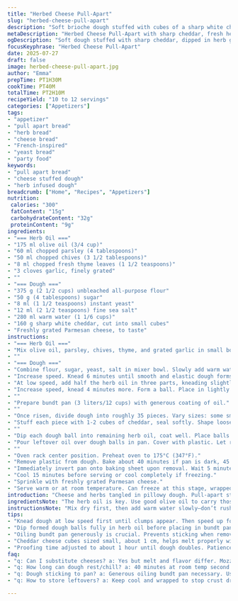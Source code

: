 ```yaml
---
title: "Herbed Cheese Pull-Apart"
slug: "herbed-cheese-pull-apart"
description: "Soft brioche dough stuffed with cubes of a sharp white cheddar and herbs. Dough dipped in an aromatic herb and garlic oil, layered in a bundt pan, proofed, baked to a golden crust. Parmesan sprinkled on top, serve warm or room temp. Easy grab-and-go appetizer style portions. Yeast dough with olive oil, parsley, chives, rosemary infused oil. No eggs or nuts. Slightly altered yeast and hydration for texture. Sharp cheddar swapped in place of mozzarella, thyme replacing rosemary for a different herbal touch. Rise and bake times adjusted five minutes either way to tweak crumb. Button for freezing at cooling stage after baking. 10 to 12 servings from a 3-liter pan."
metaDescription: "Herbed Cheese Pull-Apart with sharp cheddar, fresh herbs, garlic oil. Soft brioche-style balls baked in bundt pan. Serve warm or room temp. 10-12 portions."
ogDescription: "Soft dough stuffed with sharp cheddar, dipped in herb garlic oil. Baked in bundt pan, parmesan finish. Pull-apart snack, serve warm or room temp. French-inspired."
focusKeyphrase: "Herbed Cheese Pull-Apart"
date: 2025-07-27
draft: false
image: herbed-cheese-pull-apart.jpg
author: "Emma"
prepTime: PT1H30M
cookTime: PT40M
totalTime: PT2H10M
recipeYield: "10 to 12 servings"
categories: ["Appetizers"]
tags:
- "appetizer"
- "pull apart bread"
- "herb bread"
- "cheese bread"
- "French-inspired"
- "yeast bread"
- "party food"
keywords:
- "pull apart bread"
- "cheese stuffed dough"
- "herb infused dough"
breadcrumb: ["Home", "Recipes", "Appetizers"]
nutrition: 
 calories: "300"
 fatContent: "15g"
 carbohydrateContent: "32g"
 proteinContent: "9g"
ingredients:
- "=== Herb Oil ==="
- "175 ml olive oil (3/4 cup)"
- "60 ml chopped parsley (4 tablespoons)"
- "50 ml chopped chives (3 1/2 tablespoons)"
- "8 ml chopped fresh thyme leaves (1 1/2 teaspoons)"
- "3 cloves garlic, finely grated"
- ""
- "=== Dough ==="
- "375 g (2 1/2 cups) unbleached all-purpose flour"
- "50 g (4 tablespoons) sugar"
- "8 ml (1 1/2 teaspoons) instant yeast"
- "12 ml (2 1/2 teaspoons) fine sea salt"
- "280 ml warm water (1 1/6 cups)"
- "160 g sharp white cheddar, cut into small cubes"
- "Freshly grated Parmesan cheese, to taste"
instructions:
- "=== Herb Oil ==="
- "Mix olive oil, parsley, chives, thyme, and grated garlic in small bowl. Season with pepper. Set aside."
- ""
- "=== Dough ==="
- "Combine flour, sugar, yeast, salt in mixer bowl. Slowly add warm water. Low speed with dough hook until clumps form."
- "Increase speed. Knead 6 minutes until smooth and elastic dough forms."
- "At low speed, add half the herb oil in three parts, kneading slightly between additions. Dough will absorb all oil, become shiny and supple."
- "Increase speed, knead 4 minutes more. Form a ball. Place in lightly oiled bowl. Cover with plastic wrap. Proof in warm, humid spot about 1 hour or until doubled."
- ""
- "Prepare bundt pan (3 liters/12 cups) with generous coating of oil."
- ""
- "Once risen, divide dough into roughly 35 pieces. Vary sizes: some small, some slightly bigger."
- "Stuff each piece with 1-2 cubes of cheddar, seal softly. Shape loosely into balls without over-handling."
- ""
- "Dip each dough ball into remaining herb oil, coat well. Place balls in bundt pan, layering, leaving small gaps."
- "Pour leftover oil over dough balls in pan. Cover with plastic. Let rest another 40 minutes at room temperature or chill overnight up to 8 hours (see notes)."
- ""
- "Oven rack center position. Preheat oven to 175°C (347°F)."
- "Remove plastic from dough. Bake about 40 minutes if pan is dark, 45 minutes if light-colored, until golden brown."
- "Immediately invert pan onto baking sheet upon removal. Wait 5 minutes. Remove pan gently."
- "Cool 15 minutes before serving or cool completely if freezing."
- "Sprinkle with freshly grated Parmesan cheese."
- "Serve warm or at room temperature. Can freeze at this stage, wrapped tightly."
introduction: "Cheese and herbs tangled in pillowy dough. Pull-apart style. Fun snack or party starter. No nuts here. No eggs, so friendly for many diets. Sharp cheddar replaces mellow mozzarella. Thyme swaps rosemary for a bit more earthiness. The dough soaks up oil loaded with fresh herbs and garlic, bringing aroma all the way through. Letting it rest longer or chill overnight lets flavors deepen, dough toughen up just right. Golden crust, chewy inside. Parmesan tops it off salty and freshly grated at the last minute, contrast sharp and savory. Handheld, messy, dip-ready. Fluffy balls baked together. Tear off pieces, cheese oozes. Crunchy on outside. Herb oil clings tight. Yeast magic in every bite."
ingredientsNote: "The herb oil is key. Use good olive oil to carry those fresh green flavors. Parsley and chives for brightness, thyme for a slightly savory twist instead of the original rosemary. Garlic raw but finely grated to distribute evenly. For the dough, reduced the flour amount slightly to keep elasticity, adjusted water to compensate. Yeast lowered from 2 teaspoons to 1 1/2, slowing rise for a tender crumb. Sharp cheddar cubes lend stronger flavor and melt differently than mozzarella, so smaller cubes needed. Salt increased a bit to balance cheese saltiness. Parmesan for topping is optional but highly recommended for its salty crunch. Cold proofing overnight? Control flavors and texture, bring out the best. Bundt pan oiling must be generous to release each cheesy ball easily."
instructionsNote: "Mix dry first, then add warm water slowly—don’t rush. Kneading time adjusted to bring out gluten development without overworking. Herbs get folded into oil, not dough directly; enhances flavor without toughening dough. Dip each shaped ball fully in oil before layering; crucial so they bake moist and pull apart easily. Cover well during proofing to avoid skin formation. Chilling overnight makes handling easier and flavors meld better if timing allows. Bake temps lowered slightly with adjusted times to account for pan color and oven hot spots—experiment a bit based on your equipment. Flip right after baking to prevent sogginess. Five minutes resting after turning out gives structure before unmolding. Wrap chilled or frozen portions well to preserve moisture; reheat gently before serving to soften cheese pockets. Parmesan sprinkle last step only; it browns too fast if included beforehand. Using sharp cheddar and thyme instead of mozzarella and rosemary changes aroma profile and melting behavior – expect deeper, nutty notes and gooey texture variations."
tips:
- "Knead dough at low speed first until clumps appear. Then speed up for gluten to develop without overheating. Add herb oil slowly in thirds so dough absorbs fully. Makes dough shiny but supple. Avoid adding all oil at once or dough can get too soft and sticky. Rest dough covered in warm humid spot for proper rise. Small and large dough pieces vary texture and cheese pockets. Sealing cheddar cubes well avoids melting cheese escaping during bake."
- "Dip formed dough balls fully in herb oil before placing in bundt pan. This keeps balls moist while baking, prevents drying on outside layers. Layer loosely to allow expansion but close enough to pull apart after baking. Cover pan with plastic to avoid skin forming on dough surface during second rest. If chilling overnight, bring pan to room temp before baking to avoid cold spots affecting oven rise."
- "Oiling bundt pan generously is crucial. Prevents sticking when removing after bake. Use light or dark colored pans adjustment baking time by about 5 minutes. Darker pans speed crust browning and bake time shortens. Invert pan immediately after baking but wait 5 minutes for dough structure to stabilize before removing pan. This stops soggy bottom."
- "Cheddar cheese cubes sized small, about 1 cm, helps melt properly without large greasy pockets. Sharp white cheddar for stronger flavor replacing mozzarella. Thyme in herb oil gives earthier note, replacing original rosemary. Garlic is finely grated not minced, spreads flavor evenly without harsh chunks. Parsley and chives add fresh brightness to oil. Parmesan last step adds contrasting crunch and salty bite, add after baking to avoid burning on crust."
- "Proofing time adjusted to about 1 hour until dough doubles. Patience benefits crumb texture. Second rest after shaping lets flavors meld. Chilling dough overnight makes handling easier, dough tougher. Dough hydration carefully balanced to keep elasticity but not sticky. Avoid overkneading after oil addition to keep crumb tender. Reheating frozen pull-aparts gently to avoid drying cheese inside. Wrap tightly to preserve moisture during freeze."
faq:
- "q: Can I substitute cheeses? a: Yes but melt and flavor differ. Mozzarella melts gooier, cheddar stronger taste but melts with less stretch. Softer cheeses like fontina or gouda possible but may change bake time. Cube sizes affect melt too. Adjust accordingly."
- "q: How long can dough rest/chill? a: 40 minutes at room temp second rise standard. Overnight chill up to 8 hours good for flavor depth. Longer might weaken yeast activity causing denser crumb. Bring cold dough pan to room temp before baking for best oven spring and even crust."
- "q: Dough sticking to pan? a: Generous oiling bundt pan necessary. Use brush or paper towel. If sticking still occurs, pan type matters - nonstick pans better but oiled bundt classic best. Flip out soon after bake helps prevent crust sogginess. Leave pan too long and steam can cause sticking."
- "q: How to store leftovers? a: Keep cool and wrapped to stop crust drying. Room temp for 1-2 days best. Freeze after cooling, wrapped tightly foil or plastic wrap. Thaw slowly at room temp or warm gently in oven before serving to soften cheese pockets without drying dough."

---
```

